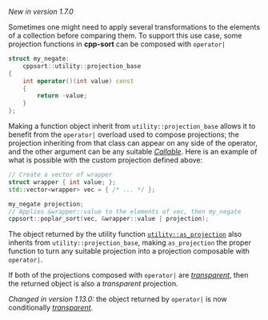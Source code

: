 *New in version 1.7.0*

Sometimes one might need to apply several transformations to the elements of a collection before comparing them. To support this use case, some projection functions in **cpp-sort** can be composed with `operator|`

```cpp
struct my_negate:
    cppsort::utility::projection_base
{
    int operator()(int value) const
    {
        return -value;
    }
};
```

Making a function object inherit from `utility::projection_base` allows it to benefit from the `operator|` overload used to compose projections; the projection inheriting from that class can appear on any side of the operator, and the other argument can be any suitable [*Callable*][callable]. Here is an example of what is possible with the custom projection defined above:

```cpp
// Create a vector of wrapper
struct wrapper { int value; };
std::vector<wrapper> vec = { /* ... */ };

my_negate projection;
// Applies &wrapper::value to the elements of vec, then my_negate
cppsort::poplar_sort(vec, &wrapper::value | projection);
```

The object returned by the utility function [`utility::as_projection`][as_projection] also inherits from `utility::projection_base`, making `as_projection` the proper function to turn any suitable projection into a projection composable with `operator|`.

If both of the projections composed with `operator|` are [*transparent*][transparent-comparator], then the returned object is also a *transparent* projection.

*Changed in version 1.13.0:* the object returned by `operator|` is now conditionally [*transparent*][transparent-comparator].


  [as_projection]: https://github.com/Morwenn/cpp-sort/wiki/Miscellaneous-utilities#as_comparison-and-as_projection
  [callable]: https://en.cppreference.com/w/cpp/named_req/Callable
  [transparent-comparator]: https://stackoverflow.com/q/20317413/1364752
